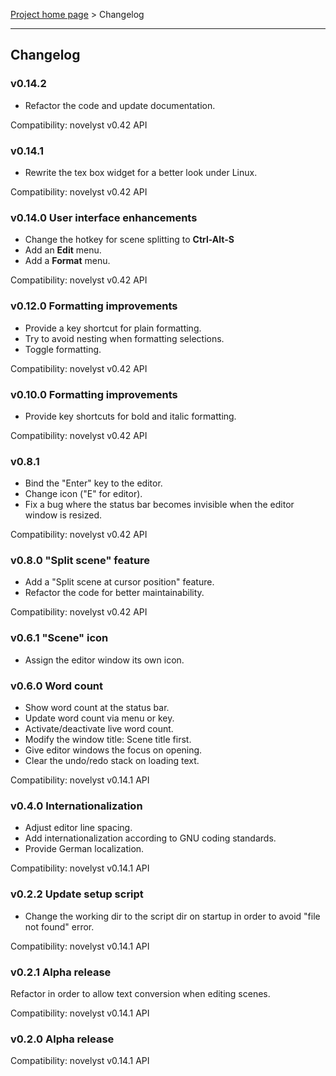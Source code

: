 [Project home page](index) > Changelog

------------------------------------------------------------------------

## Changelog

### v0.14.2

- Refactor the code and update documentation.

Compatibility: novelyst v0.42 API

### v0.14.1

- Rewrite the tex box widget for a better look under Linux.

Compatibility: novelyst v0.42 API

### v0.14.0 User interface enhancements

- Change the hotkey for scene splitting to **Ctrl-Alt-S**
- Add an **Edit** menu.
- Add a **Format** menu.

Compatibility: novelyst v0.42 API

### v0.12.0 Formatting improvements

- Provide a key shortcut for plain formatting.
- Try to avoid nesting when formatting selections.
- Toggle formatting.

Compatibility: novelyst v0.42 API

### v0.10.0 Formatting improvements

- Provide key shortcuts for bold and italic formatting.

Compatibility: novelyst v0.42 API

### v0.8.1

- Bind the "Enter" key to the editor.
- Change icon ("E" for editor).
- Fix a bug where the status bar becomes invisible when the editor window is resized.

Compatibility: novelyst v0.42 API

### v0.8.0 "Split scene" feature

- Add a "Split scene at cursor position" feature.
- Refactor the code for better maintainability.

Compatibility: novelyst v0.42 API

### v0.6.1 "Scene" icon

- Assign the editor window its own icon.

### v0.6.0 Word count

- Show word count at the status bar.
- Update word count via menu or key.
- Activate/deactivate live word count.
- Modify the window title: Scene title first.
- Give editor windows the focus on opening.
- Clear the undo/redo stack on loading text.

Compatibility: novelyst v0.14.1 API

### v0.4.0 Internationalization

- Adjust editor line spacing.
- Add internationalization according to GNU coding standards.
- Provide German localization.

Compatibility: novelyst v0.14.1 API

### v0.2.2 Update setup script

- Change the working dir to the script dir on startup in order to avoid "file not found" error.

Compatibility: novelyst v0.14.1 API

### v0.2.1 Alpha release

Refactor in order to allow text conversion when editing scenes.

Compatibility: novelyst v0.14.1 API

### v0.2.0 Alpha release

Compatibility: novelyst v0.14.1 API


